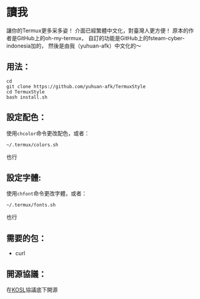 # 讀我

讓你的Termux更多采多姿！
介面已經繁體中文化，對臺灣人更方便！
原本的作者是GitHub上的oh-my-termux，
自訂的功能是GitHub上的fsteam-cyber-indonesia加的，
然後是由我（yuhuan-afk）中文化的～

## 用法：
```shell
cd
git clone https://github.com/yuhuan-afk/TermuxStyle
cd TermuxStyle
bash install.sh
```

## 設定配色：
使用`chcolor`命令更改配色，或者：
```shell
~/.termux/colors.sh
```
也行

## 設定字體:
使用`chfont`命令更改字體，或者：
```shell
~/.termux/fonts.sh
```
也行

## 需要的包：
 - curl

## 開源協議：
在[KOSL](https://github.com/yuhuan-afk/KOSL)協議底下開源
